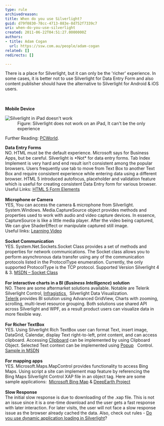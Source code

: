 ```yaml
---
type: rule
archivedreason: 
title: When do you use Silverlight?
guid: d79f0830-78cc-4713-883e-8d752f7339c7
uri: when-do-you-use-silverlight
created: 2011-06-22T04:51:27.0000000Z
authors:
- title: Adam Cogan
  url: https://ssw.com.au/people/adam-cogan
related: []
redirects: []

---
```



There is a place for Silverlight, but it can only be the 'richer' experience.&#160;In some cases, it is better not to use Silverlight for Data Entry Form and also content publisher should have the alternative to Silverlight for Androi​d &amp; iOS users. 
<br>
<br><excerpt class='endintro'></excerpt><br>
<p class="ssw15-rteElement-P"> <b>Mobile Device​</b><br></p><dl class="image"><dt> 
      <img alt="Silverlight in iPad doesn't work" src="/PublishingImages/SilverlightInIPad.png" /> 
   </dt><dd>Figure&#58; Silverlight does not work on an iPad, It can't be the only experience</dd></dl><p>Further Reading&#58; 
   <a href="http&#58;//www.pcworld.com/article/193540/ipad_proves_that_apple_wants_to_kill_flash.html" target="_blank">PCWorld</a>.</p><div>
   <strong>Data Entry Forms</strong></div><div style="text-align&#58;left;">NO. HTML must be the default experience. Microsoft says for Business Apps, but be careful. Silverlight is *Not* for data entry forms. Tab Index Implement is very hard and end result isn’t consistent among the popular browsers. Users frequently use tab to move from Text Box to another Text Box and require consistent experience while entering data using a different browser. HTML 5 introduced autofocus, placeholder and validation feature which is useful for creating consistent Data Entry form for various browser.<br></div><div style="text-align&#58;left;">Useful Links&#58; 
   <a href="https&#58;//www.w3schools.com/html/html_form_elements.asp" target="_blank">HTML 5 Form Elements</a>&#160; </div><div style="text-align&#58;left;">&#160;</div><div style="text-align&#58;left;">
   <strong>Microphone or Camera </strong></div><div style="text-align&#58;left;">YES, You can access the camera &amp; microphone from Silverlight. System.Windows. Media.CaptureSource object provides methods and properties used to work with audio and video capture devices. In essence, CaptureSource is like a little media player. After the video being captured, We can give ShaderEffect or manipulate captured still image.<br></div><div style="text-align&#58;left;">Useful links&#58; 
   <a href="http&#58;//www.silverlight.net/learn/videos/silverlight-4-videos/access-web-camera-microphone/" target="_blank">Learning Video</a> </div><div style="text-align&#58;left;">&#160;</div><div style="text-align&#58;left;">
   <strong>Socket Communication </strong></div><div style="text-align&#58;left;">YES. System.Net.Sockets.Socket Class provides a set of methods and properties for network communications. The Socket class allows you to perform asynchronous data transfer using any of the communication protocols listed in the ProtocolType enumeration. Currently, the only supported ProtocolType is the TCP protocol. Supported Version Silverlight 4 &amp; 3. 
   <a href="http&#58;//msdn.microsoft.com/en-us/library/system.net.sockets.socket%28v=vs.95%29.aspx">MSDN – Socket Class</a><br><br></div><div style="text-align&#58;left;"><div>
      <strong>For interactive charts in a BI (</strong><em><strong>Business Intelligence</strong></em><strong>) solution </strong></div><div>NO. There are some aftermarket solutions available. Notable are Telerik Silverlight Control,&#160;<a href="http&#58;//www.infragistics.com/dotnet/netadvantage/silverlight/data-visualization.aspx" target="_blank">Infragistics&#160;</a>&#160; Silverlight Data Visualization. 
      <a href="http&#58;//www.telerik.com/products/new-silverlight-controls.aspx" target="_blank">Telerik</a>&#160;provides BI solution using Advanced GridView, Charts with zooming, scrolling, multi-level resource grouping. Both solutions use shared API across Silverlight and WPF, as a result product users can visualize data in more flexible way. </div><div>&#160;</div></div><div style="text-align&#58;left;">
   <strong>For Richer TextBox</strong></div><div style="text-align&#58;left;">YES. Using Silverlight Rich TextBox user can format Text, insert image, DataGrid, Calendar, display Text right-to-left, print content, and can access clipboard. Accessing 
   <a href="http&#58;//msdn.microsoft.com/en-us/library/system.windows.clipboard%28v=vs.95%29.aspx" target="_blank">Clipboard</a>&#160;can be implemented by using Clipboard Object. Selected Text context can be implemented using 
   <a href="http&#58;//msdn.microsoft.com/en-us/library/system.windows.controls.primitives.popup%28v=vs.95%29.aspx" target="_blank">Popup</a>&#160;&#160; Control. 
   <a href="http&#58;//msdn.microsoft.com/en-us/library/ff426926%28v=vs.95%29.aspx" target="_blank">Sample in MSDN</a>​<br></div><div style="text-align&#58;left;">&#160;</div><div style="text-align&#58;left;">
   <strong>For mapping apps</strong></div><div style="text-align&#58;left;">YES. Microsoft.Maps.MapControl provides functionality to access Bing Maps. Using script a site can implement map feature by referencing the Bing Maps Silverlight Control XAP file in an object tag. Here are some sample applications&#58;&#160; 
   <a href="http&#58;//www.microsoft.com/maps/isdk/silverlight/" target="_blank">Microsoft Bing Map</a>&#160;&amp; 
   <a href="http&#58;//deepearth.codeplex.com/" target="_blank">DeepEarth Project</a>&#160; </div><div style="text-align&#58;left;">&#160;</div><div style="text-align&#58;left;">
   <strong>Slow Response</strong></div><div style="text-align&#58;left;">The initial slow response is due to downloading of the .xap file. This is not an issue since it is a one-time download and the user gets a fast response with later interaction. For later visits, the user will not face a slow response issue as the browser already cached the data. Also, check out rules - 
   <a href="/Pages/Do-you-use-dynamic-application-loading-in-Silverlight.aspx" target="_blank">Do you use dynamic application loading in Silverlight</a>?&#160; </div>


